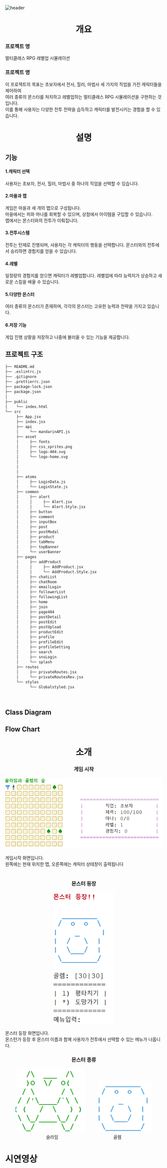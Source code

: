 ![header](https://capsule-render.vercel.app/api?type=shark&color=auto&height=250&section=header&text=Monster%20Game&fontSize=90)
<div align=center>
<h1>개요</h1>
  <div align=left>
  <h3>프로젝트 명</h3>
  멀티클래스 RPG 레벨업 시뮬레이션<br>
  <h3>프로젝트 명</h3>
  이 프로젝트의 목표는 초보자에서 전사, 힐러, 마법사 세 가지의 직업을 가진 캐릭터들을 제어하여<br>
  여러 종류의 몬스터를 처치하고 레벨업하는 멀티클래스 RPG 시뮬레이션을 구현하는 것입니다. 
  <br>이를 통해 사용자는 다양한 전투 전략을 습득하고 캐릭터를 발전시키는 경험을 할 수 있습니다.<br>
  </div>
<h1>설명</h1>
  <div align=left>
  <h2>기능</h2>
  <h4>1.캐릭터 선택</h4>
  사용자는 초보자, 전사, 힐러, 마법사 중 하나의 직업을 선택할 수 있습니다.
     <h4>2.마을과 맵</h4>
    게임은 마을과 세 개의 맵으로 구성됩니다.<br>
    마을에서는 피와 마나를 회복할 수 있으며, 상점에서 아이템을 구입할 수 있습니다.<br>
     맵에서는 몬스터와의 전투가 이뤄집니다.
      <h4>3.전투시스템</h4>
    전투는 턴제로 진행되며, 사용자는 각 캐릭터의 행동을 선택합니다. 몬스터와의 전투에서 승리하면 경험치를 얻을 수 있습니다.
      <h4>4.레벨</h4>
     일정량의 경험치를 얻으면 캐릭터가 레벨업합니다. 레벨업에 따라 능력치가 상승하고 새로운 스킬을 배울 수 있습니다.
    <h4>5.다양한 몬스터</h4>
    여러 종류의 몬스터가 존재하며, 각각의 몬스터는 고유한 능력과 전략을 가지고 있습니다.
        <h4>6.저장 기능</h4>
    게임 진행 상황을 저장하고 나중에 불러올 수 있는 기능을 제공합니다.
  </div>
</div>

## 프로젝트 구조

```
├── README.md
├── .eslintrc.js
├── .gitignore
├── .prettierrc.json
├── package-lock.json
├── package.json
│
├── public
│    └── index.html
└── src
     ├── App.jsx
     ├── index.jsx
     ├── api
     │     └── mandarinAPI.js
     ├── asset
     │     ├── fonts
     │     ├── css_sprites.png
     │     ├── logo-404.svg
     │     └── logo-home.svg
     │          
     │          
     │          
     ├── atoms
     │     ├── LoginData.js
     │     └── LoginState.js
     ├── common
     │     ├── alert
     │     │     ├── Alert.jsx
     │     │     └── Alert.Style.jsx
     │     ├── button
     │     ├── comment
     │     ├── inputBox
     │     ├── post
     │     ├── postModal
     │     ├── product
     │     ├── tabMenu
     │     ├── topBanner
     │     └── userBanner
     ├── pages
     │     ├── addProduct
     │     │     ├── AddProduct.jsx
     │     │     └── AddProduct.Style.jsx
     │     ├── chatList
     │     ├── chatRoom
     │     ├── emailLogin
     │     ├── followerList
     │     ├── followingList
     │     ├── home
     │     ├── join
     │     ├── page404
     │     ├── postDetail
     │     ├── postEdit
     │     ├── postUpload
     │     ├── productEdit
     │     ├── profile
     │     ├── profileEdit
     │     ├── profileSetting
     │     ├── search
     │     ├── snsLogin
     │     └── splash
     ├── routes
     │     ├── privateRoutes.jsx
     │     └── privateRoutesRev.jsx  
     └── styles
           └── Globalstyled.jsx
```

<br>

<div align=center>
  <div align=left>
<h2>Class Diagram</h2>
  </div>
  <div align=left>
<h2>Flow Chart</h2>
  </div>
  <h1>소개</h1>
  <h3>게임 시작</h3>
  <img src="https://github.com/IT-improvement/MonsterGame/blob/master/Monster/src/file/map.png">
  <div align=left>
  <br>게임시작 화면입니다.<br>
  왼쪽에는 현재 위치한 맵, 오른쪽에는 캐릭터 상테창이 출력됩니다
  </div><br>
  <h3>몬스터 등장</h3>
  <img src="https://github.com/IT-improvement/MonsterGame/blob/master/Monster/src/file/monster.png">
  <div align=left>
  <br>몬스터 등장 화면입니다.<br>
  몬스턴가 등장 후 몬스터 이름과 함께 사용자가 전투에서 선택할 수 있는 메뉴가 나옵니다.<br>
  </div>
    <h3>몬스터 종류</h3>
  <img src="https://github.com/IT-improvement/MonsterGame/blob/master/Monster/src/file/Slime.png">&nbsp;&nbsp;&nbsp;&nbsp;&nbsp;&nbsp;&nbsp;&nbsp;&nbsp;
  <img src="https://github.com/IT-improvement/MonsterGame/blob/master/Monster/src/file/Golem.png"><br>
    슬라임&nbsp;&nbsp;&nbsp;&nbsp;&nbsp;&nbsp;&nbsp;&nbsp;&nbsp;&nbsp;&nbsp;&nbsp;&nbsp;&nbsp;&nbsp;&nbsp;&nbsp;&nbsp;&nbsp;&nbsp;&nbsp;&nbsp;&nbsp;&nbsp;&nbsp;&nbsp;&nbsp;&nbsp;&nbsp;&nbsp;&nbsp;&nbsp;&nbsp;&nbsp;&nbsp;&nbsp;&nbsp;&nbsp;&nbsp;&nbsp;&nbsp;&nbsp;&nbsp;&nbsp;&nbsp;골렘
  </div>
<h1>시연영상</h1>
</div>

